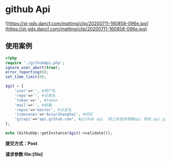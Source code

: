 # github Api
![https://st-gdx.dancf.com/matting/clip/20200711-160858-096e.jpg](https://st-gdx.dancf.com/matting/clip/20200711-160858-096e.jpg)
## 使用案例



```php
<?php
require './githubApi.php';
ignore_user_abort(true);
error_reporting(0);
set_time_limit(0);

$git = [
    'user'=>'', #用户名
    'repo'=>'', #仓库名
    'token'=>'', #token
    'mail'=>'', #邮箱
    'repos'=>'master', #分支名
    'timezones'=>'Asia/Shanghai', #时区
    'gitapi'=>"api.github.com", #github api  网上有很多镜像api 例如 api.git.sdut.me
];

echo (GithubUp::getInstance($git)->validate());

```

**提交方式：Post**

**请求参数 file:[file]**





